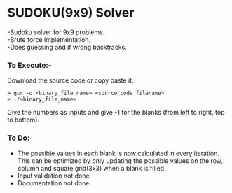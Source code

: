 # SUDOKU(9x9) Solver

-Sudoku solver for 9x9 problems.  
-Brute force implementation.  
-Does guessing and if wrong backtracks.  

### To Execute:-

Download the source code or copy paste it.

```
> gcc -o <binary_file_name> <source_code_filename>
> ./<binary_file_name>
```

Give the numbers as inputs and give -1 for the blanks (from left to right, top to bottom).

### To Do:-
- The possible values in each blank is now calculated in every iteration. This can be optimized by only updating the possible values on the row, column and square grid(3x3) when a blank is filled.
- Input validation not done.
- Documentation not done.
